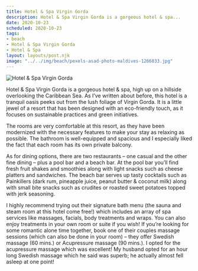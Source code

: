 ```yaml
---
title: Hotel & Spa Virgin Gorda
description: Hotel & Spa Virgin Gorda is a gorgeous hotel & spa...
date: 2020-10-23
scheduled: 2020-10-23
tags:
- beach
- Hotel & Spa Virgin Gorda
- Hotel & Spa
layout: layouts/post.njk
image: "../../img/beach/pexels-asad-photo-maldives-1266833.jpg"
---
```


![Hotel & Spa Virgin Gorda](../../img/beach/pexels-asad-photo-maldives-1266833.jpg)

Hotel & Spa Virgin Gorda is a gorgeous hotel & spa, high up on a hillside overlooking the Caribbean Sea. As I’ve written about before, this hotel is a tranquil oasis peeks out from the lush foliage of Virgin Gorda. It is a little jewel of a resort that has been designed with an eco-friendly touch, as it focuses on sustainable practices and green initiatives.

The rooms are very comfortable at this resort, as they have been modernized with the necessary features to make your stay as relaxing as possible. The bathroom is well-equipped and spacious and I especially liked the fact that each room has its own private balcony.

As for dining options, there are two restaurants – one casual and the other fine dining – plus a pool bar and a beach bar. At the pool bar you’ll find fresh fruit shakes and smoothies along with light snacks such as cheese platters and sandwiches. The beach bar serves up tasty cocktails such as Painkillers (dark rum, pineapple juice, peanut butter & coconut milk) along with small bite snacks such as crudites or roasted sweet potatoes topped with jerk seasoning.

I highly recommend trying out their signature bath menu (the sauna and steam room at this hotel come free!) which includes an array of spa services like massages, facials, body treatments and wraps. You can also enjoy treatments in your own room or suite if you wish! If you’re looking for some romantic alone time together, book one of their couples massage sessions (which can also be done in your room) – they offer Swedish massage (60 mins.) or Acupressure massage (90 mins.). I opted for the acupressure massage which was excellent! My husband opted for an hour long Swedish massage which he said was superb; he actually almost fell asleep at one point!









